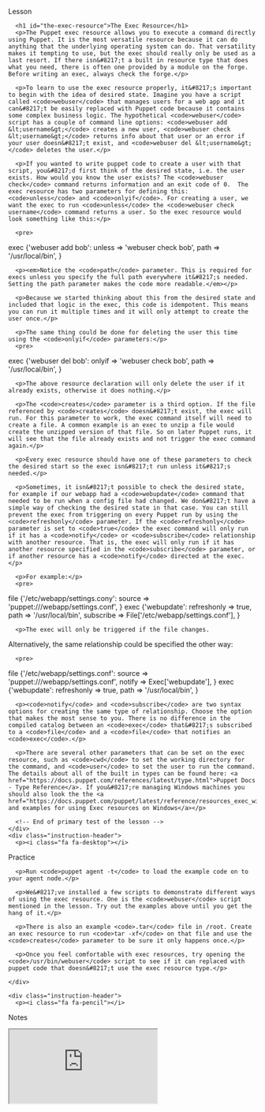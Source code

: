 <link rel="stylesheet" href="/static/selfpaced/selfpaced.css" />

<script src="https://try.puppet.com/js/selfpaced.js"></script>

<div id="lesson">
  <div id="instructions">
    <div class="instruction-header">
      <p><i class="fa fa-graduation-cap"></i>
Lesson</p>
    </div>
    <div class="instruction-content">
      <!-- Primary Text of the lesson -->
      <!-------------------------------->

      <h1 id="the-exec-resource">The Exec Resource</h1>
      <p>The Puppet exec resource allows you to execute a command directly using Puppet. It is the most versatile resource because it can do anything that the underlying operating system can do. That versatility makes it tempting to use, but the exec should really only be used as a last resort. If there isn&#8217;t a built in resource type that does what you need, there is often one provided by a module on the forge. Before writing an exec, always check the forge.</p>

      <p>To learn to use the exec resource properly, it&#8217;s important to begin with the idea of desired state. Imagine you have a script called <code>webuser</code> that manages users for a web app and it can&#8217;t be easily replaced with Puppet code because it contains some complex business logic. The hypothetical <code>webuser</code> script has a couple of command line options: <code>webuser add &lt;username&gt;</code> creates a new user, <code>webuser check &lt;username&gt;</code> returns info about that user or an error if your user doesn&#8217;t exist, and <code>webuser del &lt;username&gt;</code> deletes the user.</p>

      <p>If you wanted to write puppet code to create a user with that script, you&#8217;d first think of the desired state, i.e. the user exists. How would you know the user exists? The <code>webuser check</code> command returns information and an exit code of 0.  The exec resource has two parameters for defining this: <code>unless</code> and <code>onlyif</code>. For creating a user, we want the exec to run <code>unless</code> the <code>webuser check username</code> command returns a user. So the exec resource would look something like this:</p>

      <pre>
exec {'webuser add bob':
  unless =&gt; 'webuser check bob',
  path   =&gt; '/usr/local/bin',
} 
</pre>

      <p><em>Notice the <code>path</code> parameter. This is required for execs unless you specify the full path everywhere it&#8217;s needed. Setting the path parameter makes the code more readable.</em></p>

      <p>Because we started thinking about this from the desired state and included that logic in the exec, this code is idempotent. This means you can run it multiple times and it will only attempt to create the user once.</p>

      <p>The same thing could be done for deleting the user this time using the <code>onlyif</code> parameters:</p>
      <pre>
exec {'webuser del bob':
  onlyif =&gt; 'webuser check bob',
  path   =&gt; '/usr/local/bin',
} 
</pre>

      <p>The above resource declaration will only delete the user if it already exists, otherwise it does nothing.</p>

      <p>The <code>creates</code> parameter is a third option. If the file referenced by <code>creates</code> doesn&#8217;t exist, the exec will run. For this parameter to work, the exec command itself will need to create a file. A common example is an exec to unzip a file would create the unzipped version of that file. So on later Puppet runs, it will see that the file already exists and not trigger the exec command again.</p>

      <p>Every exec resource should have one of these parameters to check the desired start so the exec isn&#8217;t run unless it&#8217;s needed.</p>

      <p>Sometimes, it isn&#8217;t possible to check the desired state, for example if our webapp had a <code>webupdate</code> command that needed to be run when a config file had changed. We don&#8217;t have a simple way of checking the desired state in that case. You can still prevent the exec from triggering on every Puppet run by using the <code>refreshonly</code> parameter. If the <code>refreshonly</code> parameter is set to <code>true</code> the exec command will only run if it has a <code>notify</code> or <code>subscribe</code> relationship with another resource. That is, the exec will only run if it has another resource specified in the <code>subscribe</code> parameter, or if another resource has a <code>notify</code> directed at the exec.</p>

      <p>For example:</p>
      <pre>
file {'/etc/webapp/settings.cony':
  source =&gt; 'puppet:///webapp/settings.conf',
}
exec {'webupdate':
  refreshonly =&gt; true,
  path        =&gt; '/usr/local/bin',
  subscribe   =&gt; File['/etc/webapp/settings.conf'],
}
</pre>

      <p>The exec will only be triggered if the file changes.
Alternatively, the same relationship could be specified the other way:</p>

      <pre>
file {'/etc/webapp/settings.conf':
  source =&gt; 'puppet:///webapp/settings.conf',
  notify =&gt; Exec['webupdate'],
}
exec {'webupdate':
  refreshonly =&gt; true,
  path        =&gt; '/usr/local/bin',
}
</pre>

      <p><code>notify</code> and <code>subscribe</code> are two syntax options for creating the same type of relationship. Choose the option that makes the most sense to you. There is no difference in the compiled catalog between an <code>exec</code> that&#8217;s subscribed to a <code>file</code> and a <code>file</code> that notifies an <code>exec</code>.</p>

      <p>There are several other parameters that can be set on the exec resource, such as <code>cwd</code> to set the working directory for the command, and <code>user</code> to set the user to run the command. The details about all of the built in types can be found here: <a href="https://docs.puppet.com/references/latest/type.html">Puppet Docs - Type Reference</a>. If you&#8217;re managing Windows machines you should also look the the <a href="https://docs.puppet.com/puppet/latest/reference/resources_exec_windows.html">tips and examples for using Exec resources on Windows</a></p>

      <!-- End of primary test of the lesson -->
    </div>
    <div class="instruction-header">
      <p><i class="fa fa-desktop"></i>
Practice</p>
    </div>
    <div class="instruction-content">
      <!-- High level description of the exercise. -->
      <!-------------------------------------------->

      <p>Run <code>puppet agent -t</code> to load the example code on to your agent node.</p>

      <p>We&#8217;ve installed a few scripts to demonstrate different ways of using the exec resource. One is the <code>webuser</code> script mentioned in the lesson. Try out the examples above until you get the hang of it.</p>

      <p>There is also an example <code>.tar</code> file in /root. Create an exec resource to run <code>tar -xf</code> on that file and use the <code>creates</code> parameter to be sure it only happens once.</p>

      <p>Once you feel comfortable with exec resources, try opening the <code>/usr/bin/webuser</code> script to see if it can replaced with puppet code that doesn&#8217;t use the exec resource type.</p>

    </div>

    <div class="instruction-header">
      <p><i class="fa fa-pencil"></i>
Notes</p>
    </div>

  </div>
  <div id="terminal">
    <iframe id="try" name="terminal" src="https://try.puppet.com/sandbox/?course=exec"></iframe>
  </div>
</div>